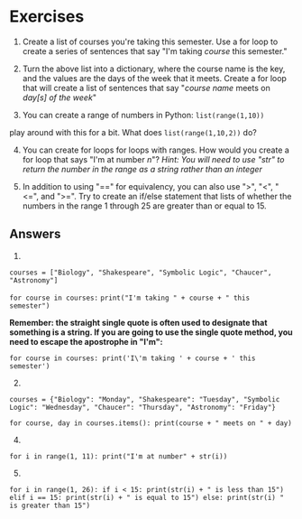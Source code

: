 # Exercises

1. Create a list of courses you're taking this semester. Use a for loop to create a series of sentences that say "I'm taking *course* this semester."

2. Turn the above list into a dictionary, where the course name is the key, and the values are the days of the week that it meets. Create a for loop that will create a list of sentences that say "*course name* meets on *day[s] of the week*"

3. You can create a range of numbers in Python:
  `list(range(1,10))`
  
play around with this for a bit. What does `list(range(1,10,2))` do?

4. You can create for loops for loops with ranges. How would you create a for loop that says "I'm at number *n*"? *Hint: You will need to use "str" to return the number in the range as a string rather than an integer*

5. In addition to using "==" for equivalency, you can also use ">", "<", "<=", and ">=". Try to create an if/else statement that lists of whether the numbers in the range 1 through 25 are greater than or equal to 15.

## Answers

1. 
`courses = ["Biology", "Shakespeare", "Symbolic Logic", "Chaucer", "Astronomy"]`

`for course in courses:`
  `print("I'm taking " + course + " this semester")`
  
**Remember: the straight single quote is often used to designate that something is a string. If you are going to use the single quote method, you need to escape the apostrophe in "I'm":**

`for course in courses:
  print('I\'m taking ' + course + ' this semester')`
  
2. 
`courses = {"Biology": "Monday", "Shakespeare": "Tuesday", "Symbolic Logic": "Wednesday", "Chaucer": "Thursday", "Astronomy": "Friday"}`

`for course, day in courses.items():
  print(course + " meets on " + day)`
  
4. 
`for i in range(1, 11):
  print("I'm at number" + str(i))`
  
5. 
`for i in range(1, 26):
  if i < 15:
    print(str(i) + " is less than 15")
  elif i == 15:
    print(str(i) + " is equal to 15")
  else:
    print(str(i) " is greater than 15")`